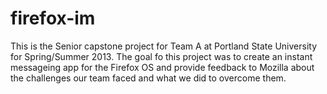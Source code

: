 firefox-im
==========

This is the Senior capstone project for Team A at Portland State University for Spring/Summer 2013.
The goal fo this project was to create an instant messageing app for the Firefox OS and provide feedback
to Mozilla about the challenges our team faced and what we did to overcome them.  
